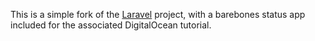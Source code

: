 This is a simple fork of the [Laravel](http://laravel.com/) project, with a barebones status app included for the associated DigitalOcean tutorial.
